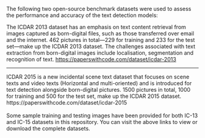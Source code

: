 The following two open-source benchmark datasets were used to assess the performance and accuracy of the text detection models:

The ICDAR 2013 dataset has an emphasis on text content retrieval from images captured as born-digital files, such as those transferred over email and the internet. 462 pictures in total—229 for training and 233 for the test set—make up the ICDAR 2013 dataset. The challenges associated with text extraction from born-digital images include localisation, segmentation and recognition of text.
https://paperswithcode.com/dataset/icdar-2013
<hr>
ICDAR 2015 is a new incidental scene text dataset that focuses on scene texts and video texts (Horizontal and multi-oriented) and is introduced for text detection alongside born-digital pictures. 1500 pictures in total, 1000 for training and 500 for the test set, make up the ICDAR 2015 dataset.
https://paperswithcode.com/dataset/icdar-2015
<br></br>
Some sample training and testing images have been provided for both IC-13 and IC-15 datasets in this repository. You can visit the above links to view or download the complete datasets.
